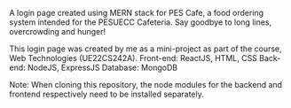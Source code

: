 A login page created using MERN stack for PES Cafe, a food ordering system intended for the PESUECC Cafeteria. Say goodbye to long lines, overcrowding and hunger!

This login page was created by me as a mini-project as part of the course, Web Technologies (UE22CS242A).
Front-end: ReactJS, HTML, CSS 
Back-end: NodeJS, ExpressJS
Database: MongoDB

Note: When cloning this repository, the node modules for the backend and frontend respectively need to be installed separately.
